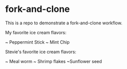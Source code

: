 # fork-and-clone

This is a repo to demonstrate a fork-and-clone workflow.

My favorite ice cream flavors:

~ Peppermint Stick
~ Mint Chip

Stevie's favorite ice cream flavors:

~ Meal worm
~ Shrimp flakes
~Sunflower seed
